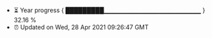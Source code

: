 - ⏳ Year progress { █████████▁▁▁▁▁▁▁▁▁▁▁▁▁▁▁▁▁▁▁▁▁ } 32.16 %
- ⏰ Updated on Wed, 28 Apr 2021 09:26:47 GMT

